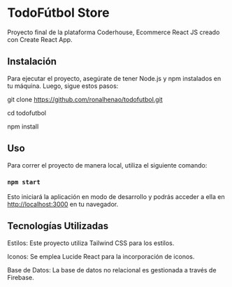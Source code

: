 # TodoFútbol Store

Proyecto final de la plataforma Coderhouse, Ecommerce React JS creado con Create React App.

## Instalación

Para ejecutar el proyecto, asegúrate de tener Node.js y npm instalados en tu máquina. Luego, sigue estos pasos:

git clone https://github.com/ronalhenao/todofutbol.git

cd todofutbol

npm install

## Uso

Para correr el proyecto de manera local, utiliza el siguiente comando:

### `npm start`

Esto iniciará la aplicación en modo de desarrollo y podrás acceder a ella en [http://localhost:3000](http://localhost:3000) en tu navegador.

## Tecnologías Utilizadas

Estilos: Este proyecto utiliza Tailwind CSS para los estilos.

Iconos: Se emplea Lucide React para la incorporación de iconos.

Base de Datos: La base de datos no relacional es gestionada a través de Firebase.
